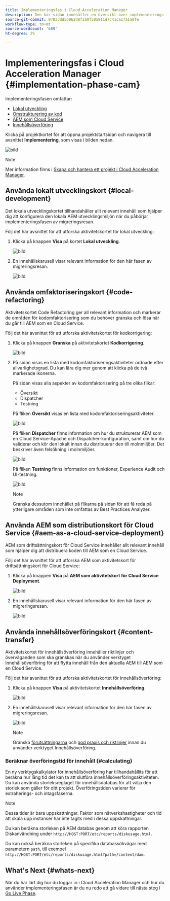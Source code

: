 ```yaml
---
title: Implementeringsfas i Cloud Acceleration Manager
description: Den här sidan innehåller en översikt över implementeringsfasen i Cloud Acceleration Manager.
source-git-commit: 97833dd5b962d8f2a0f50a911d7c41ca17a1a0fe
workflow-type: tm+mt
source-wordcount: '689'
ht-degree: 2%

---
```



# Implementeringsfas i Cloud Acceleration Manager {#implementation-phase-cam}

Implementeringsfasen omfattar:

* [Lokal utveckling](#local-development)
* [Omstrukturering av kod](#code-refactoring)
* [AEM som Cloud Service](#aem-as-a-cloud-service-deployment)
* [Innehållsöverföring](#content-transfer)


Klicka på projektkortet för att öppna projektstartsidan och navigera till avsnittet **Implementering**, som visas i bilden nedan.

![bild](/help/move-to-cloud-service/cloud-acceleration-manager/assets/implementation-1.png)

>[!NOTE]
>Mer information finns i [Skapa och hantera ett projekt i Cloud Acceleration Manager](https://experienceleague.adobe.com/docs/experience-manager-cloud-service/moving/cloud-acceleration-manager/using-cam/getting-started-cam.html?lang=en#create-project).


## Använda lokalt utvecklingskort {#local-development}

Det lokala utvecklingskortet tillhandahåller allt relevant innehåll som hjälper dig att konfigurera den lokala AEM utvecklingsmiljön när du påbörjar implementeringsfasen av migreringsresan.

Följ det här avsnittet för att utforska aktivitetskortet för lokal utveckling:

1. Klicka på knappen **Visa** på kortet **Lokal utveckling**.

   ![bild](/help/move-to-cloud-service/cloud-acceleration-manager/assets/implementation-2.png)

1. En innehållskarusell visar relevant information för den här fasen av migreringsresan.

   ![bild](/help/move-to-cloud-service/cloud-acceleration-manager/assets/implementation-3.png)


## Använda omfaktoriseringskort {#code-refactoring}

Aktivitetskortet Code Refactoring ger all relevant information och markerar de områden för kodomfaktorisering som du behöver granska och lösa när du går till AEM som en Cloud Service.

Följ det här avsnittet för att utforska aktivitetskortet för kodkorrigering:

1. Klicka på knappen **Granska** på aktivitetskortet **Kodkorrigering**.

   ![bild](/help/move-to-cloud-service/cloud-acceleration-manager/assets/implementation-4.png)

1. På sidan visas en lista med kodomfaktoriseringsaktiviteter ordnade efter allvarlighetsgrad. Du kan lära dig mer genom att klicka på de två markerade ikonerna.

   På sidan visas alla aspekter av kodomfaktorisering på tre olika flikar:

   * Översikt
   * Dispatcher
   * Testning

   På fliken **Översikt** visas en lista med kodomfaktoriseringsaktiviteter.

   ![bild](/help/move-to-cloud-service/cloud-acceleration-manager/assets/coderefactoring-1.png)

   På fliken **Dispatcher** finns information om hur du strukturerar AEM som en Cloud Service-Apache och Dispatcher-konfiguration, samt om hur du validerar och kör den lokalt innan du distribuerar den till molnmiljöer. Det beskriver även felsökning i molnmiljöer.

   ![bild](/help/move-to-cloud-service/cloud-acceleration-manager/assets/coderefactoring-2.png)

   På fliken **Testning** finns information om funktioner, Experience Audit och UI-testning.

   ![bild](/help/move-to-cloud-service/cloud-acceleration-manager/assets/coderefactoring-3.png)


   >[!NOTE]
   >Granska dessutom innehållet på flikarna på sidan för att få reda på ytterligare områden som inte omfattas av Best Practices Analyzer.


## Använda AEM som distributionskort för Cloud Service {#aem-as-a-cloud-service-deployment}

AEM som driftsättningskort för Cloud Service innehåller allt relevant innehåll som hjälper dig att distribuera koden till AEM som en Cloud Service.

Följ det här avsnittet för att utforska AEM som aktivitetskort för driftsättningskort för Cloud Service:

1. Klicka på knappen **Visa** på **AEM som aktivitetskort för Cloud Service Deployment**.

   ![bild](/help/move-to-cloud-service/cloud-acceleration-manager/assets/implementation-6.png)

1. En innehållskarusell visar relevant information för den här fasen av migreringsresan.

   ![bild](/help/move-to-cloud-service/cloud-acceleration-manager/assets/aem-deployment-card.png)


## Använda innehållsöverföringskort {#content-transfer}

Aktivitetskortet för innehållsöverföring innehåller riktlinjer och överväganden som ska granskas när du använder verktyget Innehållsöverföring för att flytta innehåll från den aktuella AEM till AEM som en Cloud Service.

Följ det här avsnittet för att utforska aktivitetskortet för innehållsöverföring:

1. Klicka på knappen **Visa** på aktivitetskortet **Innehållsöverföring**.

   ![bild](/help/move-to-cloud-service/cloud-acceleration-manager/assets/implementation-8.png)

1. En innehållskarusell visar relevant information för den här fasen av migreringsresan.

   ![bild](/help/move-to-cloud-service/cloud-acceleration-manager/assets/content-transfertool-card.png)

   >[!NOTE]
   >Granska [förutsättningarna](https://experienceleague.adobe.com/docs/experience-manager-cloud-service/moving/cloud-migration/content-transfer-tool/prerequisites-content-transfer-tool.html?lang=en) och [god praxis och riktlinjer](https://experienceleague.adobe.com/docs/experience-manager-cloud-service/moving/cloud-migration/content-transfer-tool/overview-content-transfer-tool.html?lang=en) innan du använder verktyget Innehållsöverföring.

### Beräknar överföringstid för innehåll {#calculating}

En ny verktygskalkylator för innehållsöverföring har tillhandahållits för att beräkna hur lång tid det kan ta att slutföra innehållsöverföringsaktiviteten. Du kan använda storleksreglaget för innehållsdatabas för att välja den storlek som gäller för ditt projekt. Överföringstiden varierar för extraherings- och intagsfaserna.

>[!NOTE]
>Dessa tider är bara uppskattningar. Faktor som nätverkshastigheter och tid att skala upp instanser har inte tagits med i dessa uppskattningar.

Du kan beräkna storleken på AEM databas genom att köra rapporten Diskanvändning under `http://HOST:PORT/etc/reports/diskusage.html`.

Du kan också beräkna storleken på specifika databassökvägar med parametern `path`, till exempel `http://HOST:PORT/etc/reports/diskusage.html?path=/content/dam`.

## What&#39;s Next {#whats-next}

När du har lärt dig hur du loggar in i Cloud Acceleration Manager och hur du använder implementeringsfasen är du nu redo att gå vidare till nästa steg i [Go Live Phase](https://experienceleague.adobe.com/docs/experience-manager-cloud-service/moving/cloud-acceleration-manager/using-cam/cam-golive-phase.html?lang=en).
